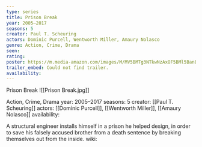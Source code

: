 ```yaml
---
type: series
title: Prison Break
year: 2005–2017
seasons: 5
creator: Paul T. Scheuring
actors: Dominic Purcell, Wentworth Miller, Amaury Nolasco
genre: Action, Crime, Drama
seen:
rating: 
poster: https://m.media-amazon.com/images/M/MV5BMTg3NTkwNzAxOF5BMl5BanBnXkFtZTcwMjM1NjI5MQ@@._V1_SX300.jpg
trailer_embed: Could not find trailer.
availability:
---
```

Prison Break
![[Prison Break.jpg]]

Action, Crime, Drama
year: 2005–2017
seasons: 5
creator: [[Paul T. Scheuring]]
actors: [[Dominic Purcell]], [[Wentworth Miller]], [[Amaury Nolasco]]
availability:

A structural engineer installs himself in a prison he helped design, in order to save his falsely accused brother from a death sentence by breaking themselves out from the inside.
wiki: 


